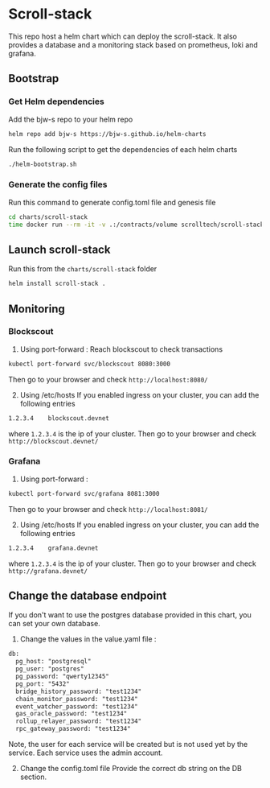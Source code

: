 # Scroll-stack
This repo host a helm chart which can deploy the scroll-stack. 
It also provides a database and a monitoring stack based on prometheus, loki and grafana.

## Bootstrap
### Get Helm dependencies
Add the bjw-s repo to your helm repo
```bash
helm repo add bjw-s https://bjw-s.github.io/helm-charts
```
Run the following script to get the dependencies of each helm charts
```bash
./helm-bootstrap.sh
```

### Generate the config files
Run this command to generate config.toml file and genesis file
```bash
cd charts/scroll-stack
time docker run --rm -it -v .:/contracts/volume scrolltech/scroll-stack-contracts:gen-configs-e2b87879
```

## Launch scroll-stack
Run this from the `charts/scroll-stack` folder
```bash
helm install scroll-stack . 
```

## Monitoring
### Blockscout
1. Using port-forward : 
Reach blockscout to check transactions 
```bash
kubectl port-forward svc/blockscout 8080:3000
```
Then go to your browser and check `http://localhost:8080/`

2. Using /etc/hosts
If you enabled ingress on your cluster, you can add the following entries
```txt
1.2.3.4    blockscout.devnet
```
where `1.2.3.4` is the ip of your cluster.
Then go to your browser and check `http://blockscout.devnet/`

### Grafana
1. Using port-forward :
```bash
kubectl port-forward svc/grafana 8081:3000
```
Then go to your browser and check `http://localhost:8081/`

2. Using /etc/hosts
   If you enabled ingress on your cluster, you can add the following entries
```txt
1.2.3.4    grafana.devnet
```
where `1.2.3.4` is the ip of your cluster.
Then go to your browser and check `http://grafana.devnet/`

## Change the database endpoint
If you don't want to use the postgres database provided in this chart, you can set your own database.
1. Change the values in the value.yaml file :  
```txt
db:
  pg_host: "postgresql"
  pg_user: "postgres"
  pg_password: "qwerty12345"
  pg_port: "5432"
  bridge_history_password: "test1234"
  chain_monitor_password: "test1234"
  event_watcher_password: "test1234"
  gas_oracle_password: "test1234"
  rollup_relayer_password: "test1234"
  rpc_gateway_password: "test1234"
```
Note, the user for each service will be created but is not used yet by the service.
Each service uses the admin account.

2. Change the config.toml file
Provide the correct db string on the DB section.

